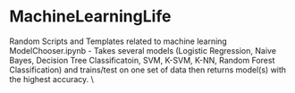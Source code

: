 # MachineLearningLife
Random Scripts and Templates related to machine learning \
ModelChooser.ipynb - Takes several models (Logistic Regression, Naive Bayes, Decision Tree Classificatoin, SVM, K-SVM, K-NN, Random Forest Classification) and trains/test on one set of data then returns model(s) with the highest accuracy. \
